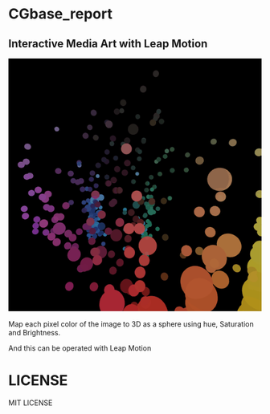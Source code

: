 # CGbase_report
## Interactive Media Art with Leap Motion
![](./demo.gif)

Map each pixel color of the image to 3D as a sphere using hue, Saturation and Brightness.

And this can be operated with Leap Motion

# LICENSE
MIT LICENSE
